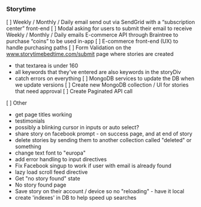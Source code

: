 ### Storytime
[ ] Weekly / Monthly / Daily email send out via SendGrid with a “subscription center” front-end
[ ] Modal asking for users to submit their email to receive Weekly / Monthly / Daily emails
E-commerce API through Braintree to purchase “coins” to be used in-app
[ ] E-commerce front-end (UX) to handle purchasing paths
[ ] Form Validation on the www.storytimebedtime.com/submit page where stories are created
- that textarea is under 160
- all keywords that they've entered are also keywords in the storyDiv
- catch errors on everything
[ ] MongoDB services to update the DB when we update versions
[ ] Create new MongoDB collection / UI for stories that need approval
[ ] Create Paginated API call

[ ] Other
- get page titles working
- testimonials
- possibly a blinking cursor in inputs or auto select?
- share story on facebook prompt - on success page, and at end of story
- delete stories by sending them to another collection called "deleted" or something
- change text font to "europa"
- add error handling to input directives
- Fix Facebook singup to work if user with email is already found
- lazy load scroll feed directive
- Get "no story found" state
- No story found page
- Save story on their account / device so no "reloading" - have it local
- create 'indexes' in DB to help speed up searches
